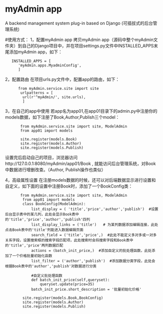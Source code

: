 # myAdmin app
A backend management system plug-in based on Django (可插拔式的后台管理系统)

#使用方式：
    1，配置myAdmin app
       拷贝myAdmin app（源码中整个myAdmin文件夹）到自己的Django项目中，并在项目settings.py文件中INSTALLED_APPS末尾添加myAdmin app，如下：
       
       INSTALLED_APPS = [
          'myAdmin.apps.MyadminConfig',
          ]
          
  2，配置路由
      在项目urls.py文件中，配置app的路由，如下：
          
          from myAdmin.service.site import site
           urlpatterns = [
            url(r'^myAdmin/', site.urls),
            ]
            
   3，在自己的app中使用
       若app名为app01,在app01目录下的admin.py中注册你的models数据，如下注册了Book,Author,Publish三个model：
       
           from myAdmin.service.site import site, ModelAdmin
           from app01 import models

           site.register(models.Book)
           site.register(models.Author)
           site.register(models.Publish)
      
  设置完后启动自己的项目，浏览器访问http://127.0.0.1:8080/myAdmin/app01/Book , 就能访问后台管理系统，对Book中数据进行增删改查。（Author, Publish操作也类似）
    
  4，高级属性设置
        在注册models数据的时候，还可以对后端数据显示进行设置和自定义，如下面的设置中注册Book时，添加了一个BookConfig类：
           
           from myAdmin.service.site import site, ModelAdmin
            from app01 import models
            class BookConfig(ModelAdmin):
                list_display = ( 'title','price','author','publish')  #设置后台显示表中的某几列，此处会显示Book表中的'title','price','author','publish'四列
                list_display_links = ('title')   # 为某列数据添加编辑连接，此处点击Book表中的'title'列能进入数据编辑页面
                search_field = ('title','price',)  #此处不能定义多对多或一对多关系字段，设置搜索框的搜索字段匹配项，此处搜索时会将搜索字段和Book表中的'title','price'两列数据匹配
                actions = (batch_init_price,)  #添加自定义的批处理函数，此处添加了一个价格批量初始化函数
                list_filter = ('author','publish')  #添加数据分类字段，此处会根据Book表中的'author','publish'对数据进行分类
                
                #自定义批处理函数
                def batch_init_price(self,queryset):
                    queryset.update(price=35)
                batch_init_price.short_description = '批量初始化价格'

            site.register(models.Book,BookConfig)
            site.register(models.Author)
            site.register(models.Publish)
     
      
      
    


